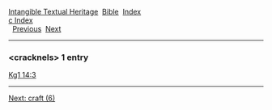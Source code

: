 [Intangible Textual Heritage](../../index)  [Bible](../index) 
[Index](index)   
[c Index](_c_)  
  [Previous](c02670)  [Next](c02672) 

------------------------------------------------------------------------

### &lt;cracknels&gt; 1 entry

[Kg1 14:3](../kjv/kg1014.htm#003)  

------------------------------------------------------------------------

[Next: craft (6)](c02672)
